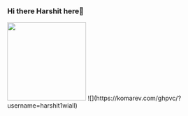 ### Hi there  Harshit here👋

<!--
**harshit1wiall/harshit1wiall** is a ✨ _special_ ✨ repository because its `README.md` (this file) appears on your GitHub profile.

Here are some ideas to get you started:

- 🔭 I’m currently working on ...
- 🌱 I’m currently learning ...
- 👯 I’m looking to collaborate on ...
- 🤔 I’m looking for help with ...
- 💬 Ask me about ...
- 📫 How to reach me: ...
- 😄 Pronouns: ...
- ⚡ Fun fact: ...
-->
<img height="180em" src="https://github-readme-stats.vercel.app/api?username=harshit1wiall&show_icons=true&hide_border=true&&count_private=true&include_all_commits=true" />
![](https://komarev.com/ghpvc/?username=harshit1wiall)

